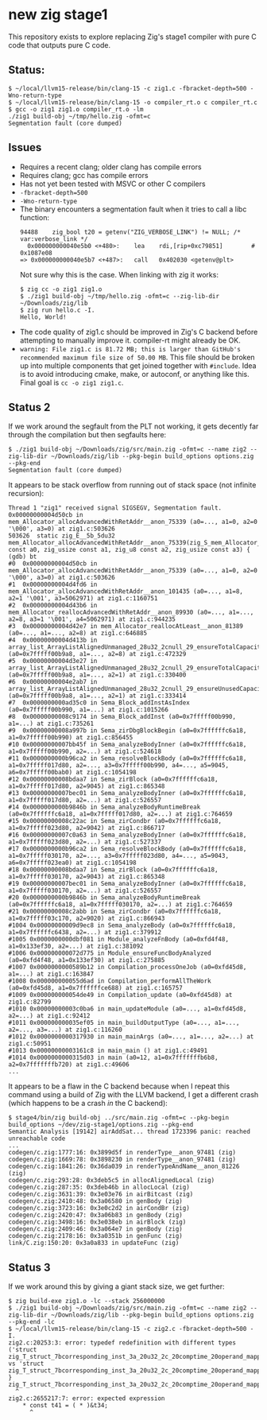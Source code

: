# new zig stage1

This repository exists to explore replacing Zig's stage1 compiler with pure C
code that outputs pure C code.

## Status:

```
$ ~/local/llvm15-release/bin/clang-15 -c zig1.c -fbracket-depth=500 -Wno-return-type
$ ~/local/llvm15-release/bin/clang-15 -o compiler_rt.o c compiler_rt.c
$ gcc -o zig1 zig1.o compiler_rt.o -lm
./zig1 build-obj ~/tmp/hello.zig -ofmt=c
Segmentation fault (core dumped)
```

## Issues

 * Requires a recent clang; older clang has compile errors
 * Requires clang; gcc has compile errors
 * Has not yet been tested with MSVC or other C compilers
 * `-fbracket-depth=500`
 * `-Wno-return-type`
 * The binary encounters a segmentation fault when it tries to call a libc function:
    ```
    94488	 zig_bool t20 = getenv("ZIG_VERBOSE_LINK") != NULL; /* var:verbose_link */
      0x000000000040e5b0 <+480>:	lea    rdi,[rip+0xc79851]        # 0x1087e08
    => 0x000000000040e5b7 <+487>:	call   0x402030 <getenv@plt>
    ```
    Not sure why this is the case. When linking with zig it works:
    ```
    $ zig cc -o zig1 zig1.o 
    $ ./zig1 build-obj ~/tmp/hello.zig -ofmt=c --zig-lib-dir ~/Downloads/zig/lib
    $ zig run hello.c -I.
    Hello, World!
    ```
 * The code quality of zig1.c should be improved in Zig's C backend before
   attempting to manually improve it. compiler-rt might already be OK.
 * `warning: File zig1.c is 81.72 MB; this is larger than GitHub's recommended maximum file size of 50.00 MB`.
   This file should be broken up into multiple components that get joined together with `#include`. Idea is
   to avoid introducing cmake, make, or autoconf, or anything like this. Final goal is `cc -o zig1 zig1.c`.


## Status 2

If we work around the segfault from the PLT not working, it gets decently far through
the compilation but then segfaults here:

```
$ ./zig1 build-obj ~/Downloads/zig/src/main.zig -ofmt=c --name zig2 --zig-lib-dir ~/Downloads/zig/lib --pkg-begin build_options options.zig --pkg-end
Segmentation fault (core dumped)
```

It appears to be stack overflow from running out of stack space (not infinite
recursion):

```
Thread 1 "zig1" received signal SIGSEGV, Segmentation fault.
0x00000000004d50cb in mem_Allocator_allocAdvancedWithRetAddr__anon_75339 (a0=..., a1=0, a2=0 '\000', a3=0) at zig1.c:503626
503626	static zig_E__5b_5du32 mem_Allocator_allocAdvancedWithRetAddr__anon_75339(zig_S_mem_Allocator__1718 const a0, zig_usize const a1, zig_u8 const a2, zig_usize const a3) {
(gdb) bt
#0  0x00000000004d50cb in mem_Allocator_allocAdvancedWithRetAddr__anon_75339 (a0=..., a1=0, a2=0 '\000', a3=0) at zig1.c:503626
#1  0x00000000004d4fd6 in mem_Allocator_allocAdvancedWithRetAddr__anon_101435 (a0=..., a1=8, a2=1 '\001', a3=5062971) at zig1.c:1160751
#2  0x00000000004d43b6 in mem_Allocator_reallocAdvancedWithRetAddr__anon_89930 (a0=..., a1=..., a2=8, a3=1 '\001', a4=5062971) at zig1.c:944235
#3  0x00000000004d42e7 in mem_Allocator_reallocAtLeast__anon_81389 (a0=..., a1=..., a2=8) at zig1.c:646885
#4  0x00000000004d413b in array_list_ArrayListAlignedUnmanaged_28u32_2cnull_29_ensureTotalCapacityPrecise (a0=0x7fffff00b9a8, a1=..., a2=8) at zig1.c:472329
#5  0x00000000004d3e27 in array_list_ArrayListAlignedUnmanaged_28u32_2cnull_29_ensureTotalCapacity (a0=0x7fffff00b9a8, a1=..., a2=1) at zig1.c:330400
#6  0x00000000004e2ab7 in array_list_ArrayListAlignedUnmanaged_28u32_2cnull_29_ensureUnusedCapacity (a0=0x7fffff00b9a8, a1=..., a2=1) at zig1.c:333414
#7  0x0000000000ad35c0 in Sema_Block_addInstAsIndex (a0=0x7fffff00b990, a1=...) at zig1.c:1015266
#8  0x00000000008c9174 in Sema_Block_addInst (a0=0x7fffff00b990, a1=...) at zig1.c:735261
#9  0x00000000008a997b in Sema_zirDbgBlockBegin (a0=0x7ffffffc6a18, a1=0x7fffff00b990) at zig1.c:856455
#10 0x00000000007bb45f in Sema_analyzeBodyInner (a0=0x7ffffffc6a18, a1=0x7fffff00b990, a2=...) at zig1.c:524618
#11 0x0000000000b96ca2 in Sema_resolveBlockBody (a0=0x7ffffffc6a18, a1=0x7fffff017d80, a2=..., a3=0x7fffff00b990, a4=..., a5=9045, a6=0x7fffff00bab0) at zig1.c:1054198
#12 0x00000000008bdaa7 in Sema_zirBlock (a0=0x7ffffffc6a18, a1=0x7fffff017d80, a2=9045) at zig1.c:865348
#13 0x00000000007bec01 in Sema_analyzeBodyInner (a0=0x7ffffffc6a18, a1=0x7fffff017d80, a2=...) at zig1.c:526557
#14 0x0000000000b9846b in Sema_analyzeBodyRuntimeBreak (a0=0x7ffffffc6a18, a1=0x7fffff017d80, a2=...) at zig1.c:764659
#15 0x00000000008c22ac in Sema_zirCondbr (a0=0x7ffffffc6a18, a1=0x7fffff023d80, a2=9042) at zig1.c:866717
#16 0x00000000007c0a63 in Sema_analyzeBodyInner (a0=0x7ffffffc6a18, a1=0x7fffff023d80, a2=...) at zig1.c:527337
#17 0x0000000000b96ca2 in Sema_resolveBlockBody (a0=0x7ffffffc6a18, a1=0x7fffff030170, a2=..., a3=0x7fffff023d80, a4=..., a5=9043, a6=0x7fffff023ea0) at zig1.c:1054198
#18 0x00000000008bdaa7 in Sema_zirBlock (a0=0x7ffffffc6a18, a1=0x7fffff030170, a2=9043) at zig1.c:865348
#19 0x00000000007bec01 in Sema_analyzeBodyInner (a0=0x7ffffffc6a18, a1=0x7fffff030170, a2=...) at zig1.c:526557
#20 0x0000000000b9846b in Sema_analyzeBodyRuntimeBreak (a0=0x7ffffffc6a18, a1=0x7fffff030170, a2=...) at zig1.c:764659
#21 0x00000000008c2abb in Sema_zirCondbr (a0=0x7ffffffc6a18, a1=0x7fffff03c170, a2=9020) at zig1.c:866943
#1004 0x00000000009d9ec8 in Sema_analyzeBody (a0=0x7ffffffc6a18, a1=0x7ffffffc6438, a2=...) at zig1.c:379912
#1005 0x0000000000dbf081 in Module_analyzeFnBody (a0=0xfd4f48, a1=0x133ef30, a2=...) at zig1.c:381092
#1006 0x000000000072d775 in Module_ensureFuncBodyAnalyzed (a0=0xfd4f48, a1=0x133ef30) at zig1.c:275885
#1007 0x0000000000589b12 in Compilation_processOneJob (a0=0xfd45d8, a1=...) at zig1.c:163847
#1008 0x000000000055d6ad in Compilation_performAllTheWork (a0=0xfd45d8, a1=0x7ffffffce688) at zig1.c:165757
#1009 0x000000000054de49 in Compilation_update (a0=0xfd45d8) at zig1.c:82799
#1010 0x00000000003c0ba6 in main_updateModule (a0=..., a1=0xfd45d8, a2=...) at zig1.c:92412
#1011 0x000000000035ef05 in main_buildOutputType (a0=..., a1=..., a2=..., a3=...) at zig1.c:116260
#1012 0x0000000000317930 in main_mainArgs (a0=..., a1=..., a2=...) at zig1.c:50951
#1013 0x00000000003161c8 in main_main () at zig1.c:49491
#1014 0x0000000000315d03 in main (a0=12, a1=0x7fffffffb6b8, a2=0x7fffffffb720) at zig1.c:49606
...
```

It appears to be a flaw in the C backend because when I repeat this command
using a build of Zig with the LLVM backend, I get a different crash (which
happens to be a crash *in* the C backend):

```
$ stage4/bin/zig build-obj ../src/main.zig -ofmt=c --pkg-begin build_options ~/dev/zig-stage1/options.zig --pkg-end 
Semantic Analysis [19142] airAddSat... thread 1723396 panic: reached unreachable code
...
codegen/c.zig:1777:16: 0x3899d5f in renderType__anon_97481 (zig)
codegen/c.zig:1669:78: 0x3898230 in renderType__anon_97481 (zig)
codegen/c.zig:1841:26: 0x36da039 in renderTypeAndName__anon_81226 (zig)
codegen/c.zig:293:28: 0x3deb5c5 in allocAlignedLocal (zig)
codegen/c.zig:287:35: 0x3deb46b in allocLocal (zig)
codegen/c.zig:3631:39: 0x3e03e76 in airBitcast (zig)
codegen/c.zig:2410:48: 0x3a06580 in genBody (zig)
codegen/c.zig:3723:16: 0x3e0c2d2 in airCondBr (zig)
codegen/c.zig:2420:47: 0x3a06b83 in genBody (zig)
codegen/c.zig:3498:16: 0x3e038eb in airBlock (zig)
codegen/c.zig:2409:46: 0x3a064e7 in genBody (zig)
codegen/c.zig:2178:16: 0x3a0351b in genFunc (zig)
link/C.zig:150:20: 0x3a0a833 in updateFunc (zig)
```

## Status 3

If we work around this by giving a giant stack size, we get further:

```
$ zig build-exe zig1.o -lc --stack 256000000
$ ./zig1 build-obj ~/Downloads/zig/src/main.zig -ofmt=c --name zig2 --zig-lib-dir ~/Downloads/zig/lib --pkg-begin build_options options.zig --pkg-end -lc
$ ~/local/llvm15-release/bin/clang-15 -c zig2.c -fbracket-depth=500 -I.
zig2.c:20253:3: error: typedef redefinition with different types ('struct zig_T_struct_7bcorresponding_inst_3a_20u32_2c_20comptime_20operand_mapping_3a_20_5b_5dconst_20u2_20_3d_20__7b_200_2c_201_20_7d_7d' vs 'struct zig_T_struct_7bcorresponding_inst_3a_20u32_2c_20comptime_20operand_mapping_3a_20_5b_5dconst_20u2_20_3d_20__7b_200_2c_201_20_7d_7d')
} zig_T_struct_7bcorresponding_inst_3a_20u32_2c_20comptime_20operand_mapping_3a_20_5b_5dconst_20u2_20_3d_20__7b_200_2c_201_20_7d_7d;
  ^
zig2.c:2655217:7: error: expected expression
    * const t41 = ( * )&t34;
      ^
```
